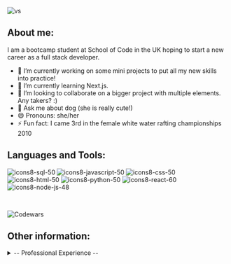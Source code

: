

![vs](https://github.com/Eyres1313/Eyres1313/assets/133891699/2f31490b-bcc4-43be-b128-469b52401f70)


<h2>About me:</h2>

I am a bootcamp student at School of Code in the UK hoping to start a new career as a full stack developer.
- 🔭 I’m currently working on some mini projects to put all my new skills into practice!
- 🌱 I’m currently learning Next.js.
- 👯 I’m looking to collaborate on a bigger project with multiple elements. Any takers? :) 
- 💬 Ask me about dog (she is really cute!)
- 😄 Pronouns: she/her
- ⚡ Fun fact: I came 3rd in the female white water rafting championships 2010
  <br>
<h2>Languages and Tools:</h2>

![icons8-sql-50](https://github.com/Eyres1313/Eyres1313/assets/133891699/8851125d-5194-42c7-9efc-748b0c656efe)
![icons8-javascript-50](https://github.com/Eyres1313/Eyres1313/assets/133891699/709bb793-06fd-4370-8a3d-920cc22e12d2)
![icons8-css-50](https://github.com/Eyres1313/Eyres1313/assets/133891699/54d82dab-1ded-4626-ae6c-f866360ea1fc)
![icons8-html-50](https://github.com/Eyres1313/Eyres1313/assets/133891699/757e6ff0-5135-44fe-a513-8fd505e14653)
![icons8-python-50](https://github.com/Eyres1313/Eyres1313/assets/133891699/5448bd6d-3a7f-421a-88dd-29fa6cad844f)
![icons8-react-60](https://github.com/Eyres1313/Eyres1313/assets/133891699/c4dfbc37-44c1-4592-9682-7ca2ca7c5d50)
![icons8-node-js-48](https://github.com/Eyres1313/Eyres1313/assets/133891699/756c6eb5-5aee-4fbc-95db-0099bc6c6a84)

<br>

![Codewars](https://github.r2v.ch/codewars?user=Eyres1313&stroke=BLUE)

<h2>Other information:</h2>

<details>
 <summary>-- Professional Experience --</summary>
  
 <h2>School of Code Bootcamp</h2>
- Team Collaboration: Proven experience in collaborating and communicating within agile teams, participating in pair programming, effectively communicating to solve problems and deliver products, demoing to industry experts<br>
- Problem Solving: Analysed complex problems and effectively broke them down into small manageable chunks of work while planning the workflow thoroughly before coding<br>
- Technical Skills: Proficient in modern programming languages such as JavaScript, TypeScript, Python, and experienced in full-stack development with technologies like Node, Express, React, Thunderclient and PostgreSQL<br>
- Automated Testing: Demonstrated ability to build and maintain comprehensive, reliable automated tests for both UI and API, actively contributing to the improvement of test frameworks and automation suites<br>
- Source Control: Proficient in the use of Git/GitHub to track changes, branch, merge, set issues and milestones<br>
-Project Tech Ti-Tens - Quick access revision tool made for boot campers on the go! <br>

<h2>Early Years Foundation Stage Leader</h2>
- Leader of the Early Years Team - collaboratively planned, taught and assessed students <br>
- Implemented the new Early Years Curriculum including breaking down complex statutory information into a simplified and digestible format<br>
- Effectively communicated daily with a diverse range of stakeholders such as parents, colleagues and other professionals <br>
- Led my team, newly qualified staff and student teachers with transformational leadership practices including coaching and mentoring to meet teacher standards<br>
- Collected, analysed and evaluated complex data from quantitative and qualitative data sources to make informed decisions against departmental action plans as well as delivering timely reports on such findings to senior managers<br>
- Responsible for leading Mathematics and Computing school wide <br>
 </details>
